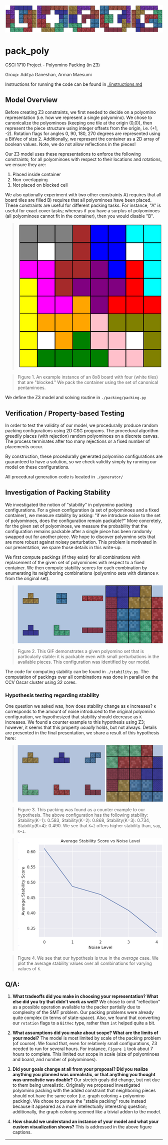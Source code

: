![banner](./figures/banner.jpg)

# pack_poly

CSCI 1710 Project - Polyomino Packing (in Z3)

Group: Aditya Ganeshan, Arman Maesumi

Instructions for running the code can be found in [./instructions.md](./instructions.md)

## Model Overview

Before creating Z3 constraints, we first needed to decide on a polyomino representation (i.e. how we represent a single polyomino). We chose to canonicalize the polyominoes (keeping one tile at the origin (0,0)), then represent the piece structure using integer offsets from the origin, i.e. (+1, -2). Rotation flags for angles 0, 90, 180, 270 degrees are represented using a BitVec of size 2. Additionally, we represent the container as a 2D array of boolean values. Note, we do not allow reflections in the pieces!

Our Z3 model uses these representations to enforce the following constraints;
for all polyominoes with respect to their locations and rotations, we ensure they are:
1. Placed inside container
2. Non-overlapping
3. Not placed on blocked cell

We also optionally experiment with two other constraints A) requires that all board tiles are filled B) requires that all polyominoes have been placed. These constraints are useful for different packing tasks. For instance, "A" is useful for exact cover tasks; whereas if you have a surplus of polyominoes (all polyominoes cannot fit in the container), then you would disable "B".

>![packing8x8](./figures/packing8x8.png)

>Figure 1. An example instance of an 8x8 board with four (white tiles) that are "blocked." We pack the container using the set of canonical pentaminoes.

We define the Z3 model and solving routine in `./packing/packing.py`

## Verification / Property-based Testing

In order to test the validity of our model, we procedurally produce random packing configurations using 2D CSG programs. The procedural algorithm greedily places (with rejection) random polyominoes on a discrete canvas. The process terminates after too many rejections or a fixed number of placements occur.

By construction, these procedurally generated polyomino configurations are guaranteed to have a solution, so we check validity simply by running our model on these configurations.

All procedural generation code is located in `./generator/`

## Investigation of Packing Stability

We investigated the notion of "stability" in polyomino packing configurations. For a given configuration (a set of polyominoes and a fixed container), we measure stability by asking: "if we introduce noise to the set of polyominoes, does the configuration remain packable?" More concretely, for the given set of polyominoes, we measure the probability that the configuration remains packable after a single piece has been randomly swapped out for another piece. We hope to discover polyomino sets that are more robust against noisey perturbation. This problem is motivated in our presentation, we spare those details in this write-up.

We first compute packings (if they exist) for all combinations with replacement of the given set of polyominoes with respect to a fixed container. We then compute stability scores for each combination by enumerating its neighboring combinations (polyomino sets with distance `K` from the original set).

>![stability](./figures/stability1.gif)

> Figure 2. This GIF demonstrates a given polyomino set that is particularly stable: it is packable even with small perturbations in the available pieces. This configuration was identified by our model.

The code for computing stability can be found in `./stability.py`. The computation of packings over all combinations was done in parallel on the CCV Oscar cluster using 32 cores.

### Hypothesis testing regarding stability

One question we asked was, how does stability change as `K` increases? `K` corresponds to the amount of noise introduced to the original polyomino configuration, we hypothesized that stability should decrease as `K` increases. We found a counter example to this hypothesis using Z3; however, it seems that this property *usually* holds, but not always. Details are presented in the final presentation, we share a result of this hypothesis here:

>![stability_hypothesis](./figures/stability_hypothesis.jpg)

> Figure 3. This packing was found as a counter example to our hypothesis. The above configuration has the following stability: Stability(K=1): 0.583, Stability(K=2): 0.868, Stability(K=3): 0.734, Stability(K=4): 0.490. We see that `K=2` offers higher stability than, say, `K=1`.

>![stability_plot](./figures/stability_plot.png)

> Figure 4. We see that our hypothesis is true in the *average* case. We plot the average stability values over all combinations for varying values of `K`.

## Q/A:

1. **What tradeoffs did you make in choosing your representation? What else did you try that didn’t work as well?** We chose to omit "reflection" as a possible operation available to the packer partially due to complexity of the SMT problem. Our packing problems were already quite complex (in terms of state-space). Also, we found that converting our `rotation` flags to a `BitVec` type, rather than `int` helped quite a bit.

2. **What assumptions did you make about scope? What are the limits of your model?** The model is most limited by scale of the packing problem (of course). We found that, even for relatively small configurations, Z3 needed to run for several hours. For instance, `Figure 1` took about 7 hours to complete. This limited our scope in scale (size of polyominoes and board, and number of polyominoes).

3. **Did your goals change at all from your proposal? Did you realize anything you planned was unrealistic, or that anything you thought was unrealistic was doable?** Our stretch goals did change, but not due to them being unrealistic. Originally we proposed investigated polyomino packing with the added constraint that neighboring pieces should not have the same color (i.e. graph coloring + polyomino packing). We chose to pursue the "stable packing" route instead because it appeared as a more intellectually interesting question; additionally, the graph coloring seemed like a trivial addon to the model.

4. **How should we understand an instance of your model and what your custom visualization shows?** This is addressed in the above figure captions.

---